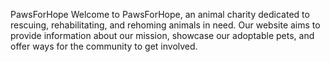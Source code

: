 PawsForHope
Welcome to PawsForHope, an animal charity dedicated to rescuing, rehabilitating, and rehoming animals in need. Our website aims to provide information about our mission, showcase our adoptable pets, and offer ways for the community to get involved.
